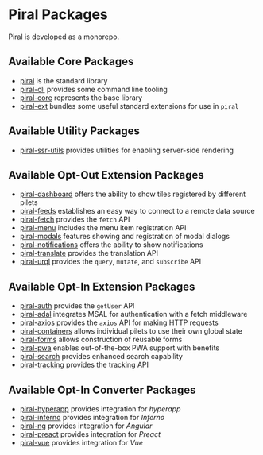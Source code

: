 # Piral Packages

Piral is developed as a monorepo.

## Available Core Packages

- [piral](./piral/README.md) is the standard library
- [piral-cli](./piral-cli/README.md) provides some command line tooling
- [piral-core](./piral-core/README.md) represents the base library
- [piral-ext](./piral-ext/README.md) bundles some useful standard extensions for use in `piral`

## Available Utility Packages

- [piral-ssr-utils](./piral-ssr-utils/README.md) provides utilities for enabling server-side rendering

## Available Opt-Out Extension Packages

- [piral-dashboard](./piral-dashboard/README.md) offers the ability to show tiles registered by different pilets
- [piral-feeds](./piral-feeds/README.md) establishes an easy way to connect to a remote data source
- [piral-fetch](./piral-fetch/README.md) provides the `fetch` API
- [piral-menu](./piral-menu/README.md) includes the menu item registration API
- [piral-modals](./piral-modals/README.md) features showing and registration of modal dialogs
- [piral-notifications](./piral-notifications/README.md) offers the ability to show notifications
- [piral-translate](./piral-translate/README.md) provides the translation API
- [piral-urql](./piral-urql/README.md) provides the `query`, `mutate`, and `subscribe` API

## Available Opt-In Extension Packages

- [piral-auth](./piral-auth/README.md) provides the `getUser` API
- [piral-adal](./piral-adal/README.md) integrates MSAL for authentication with a fetch middleware
- [piral-axios](./piral-axios/README.md) provides the `axios` API for making HTTP requests
- [piral-containers](./piral-containers/README.md) allows individual pilets to use their own global state
- [piral-forms](./piral-forms/README.md) allows construction of reusable forms
- [piral-pwa](./piral-pwa/README.md) enables out-of-the-box PWA support with benefits
- [piral-search](./piral-search/README.md) provides enhanced search capability
- [piral-tracking](./piral-tracking/README.md) provides the tracking API

## Available Opt-In Converter Packages

- [piral-hyperapp](./piral-hyperapp/README.md) provides integration for *hyperapp*
- [piral-inferno](./piral-inferno/README.md) provides integration for *Inferno*
- [piral-ng](./piral-ng/README.md) provides integration for *Angular*
- [piral-preact](./piral-preact/README.md) provides integration for *Preact*
- [piral-vue](./piral-vue/README.md) provides integration for *Vue*
